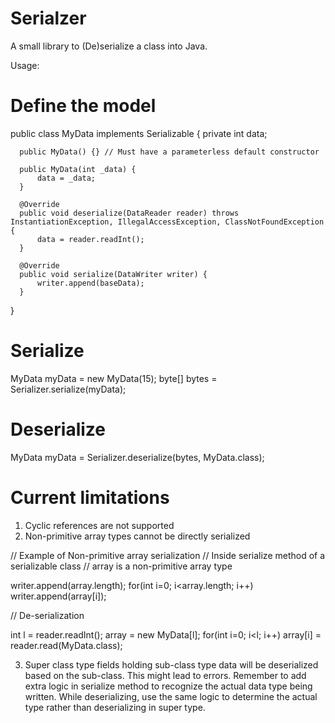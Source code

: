 # Serialzer
A small library to (De)serialize a class into Java.

Usage:

# Define the model

  public class MyData implements Serializable {
      private int data;
      
      public MyData() {} // Must have a parameterless default constructor
      
      public MyData(int _data) {
          data = _data;
      }
      
      @Override
      public void deserialize(DataReader reader) throws InstantiationException, IllegalAccessException, ClassNotFoundException {
          data = reader.readInt();
      }
      
      @Override
      public void serialize(DataWriter writer) {
          writer.append(baseData);
      }
  }
  
# Serialize
  
  MyData myData = new MyData(15);
  byte[] bytes = Serializer.serialize(myData);

# Deserialize

  MyData myData = Serializer.deserialize(bytes, MyData.class);
  
# Current limitations

1. Cyclic references are not supported
2. Non-primitive array types cannot be directly serialized
  
  // Example of Non-primitive array serialization
  // Inside serialize method of a serializable class
  // array is a non-primitive array type
  
  writer.append(array.length);
  for(int i=0; i<array.length; i++) writer.append(array[i]);
  
  // De-serialization
  
  int l = reader.readInt();
  array = new MyData[l];
  for(int i=0; i<l; i++) array[i] = reader.read(MyData.class);
  
3. Super class type fields holding sub-class type data will be deserialized based on the sub-class. This might lead to errors. Remember to add extra logic in serialize method to recognize the actual data type being written. While deserializing, use the same logic to determine the actual type rather than deserializing in super type.
